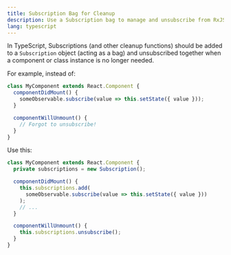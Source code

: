 ```yaml
---
title: Subscription Bag for Cleanup
description: Use a Subscription bag to manage and unsubscribe from RxJS subscriptions and other cleanup tasks.
lang: typescript
---
```


In TypeScript, Subscriptions (and other cleanup functions) should be added to a `Subscription` object (acting as a bag) and unsubscribed together when a component or class instance is no longer needed.

For example, instead of:

```typescript
class MyComponent extends React.Component {
  componentDidMount() {
    someObservable.subscribe(value => this.setState({ value }));
  }

  componentWillUnmount() {
    // Forgot to unsubscribe!
  }
}
```

Use this:

```typescript
class MyComponent extends React.Component {
  private subscriptions = new Subscription();

  componentDidMount() {
    this.subscriptions.add(
      someObservable.subscribe(value => this.setState({ value }))
    );
    // ...
  }

  componentWillUnmount() {
    this.subscriptions.unsubscribe();
  }
}
```
